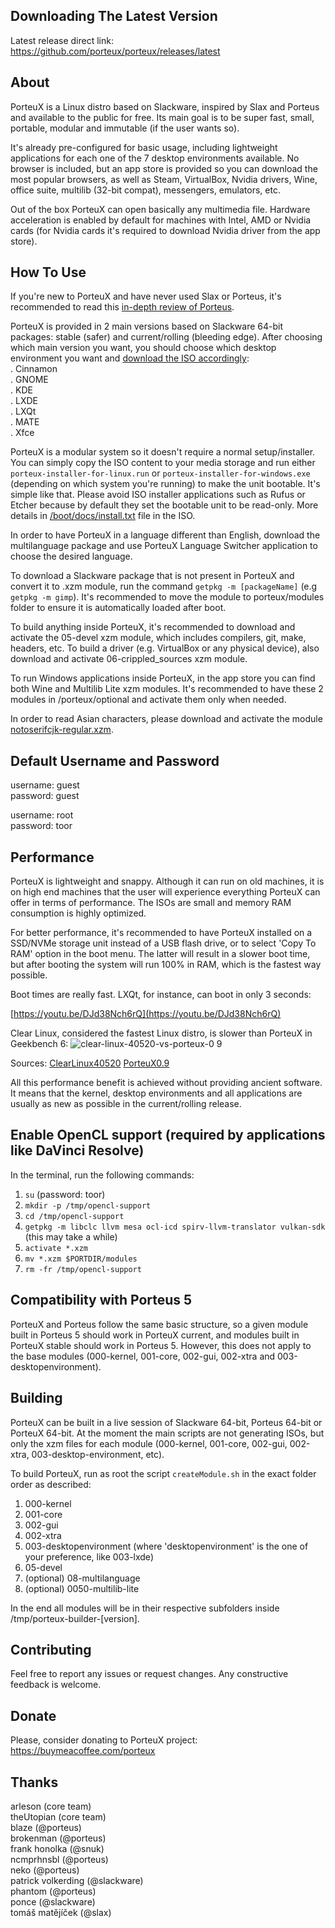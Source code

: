## Downloading The Latest Version

Latest release direct link: https://github.com/porteux/porteux/releases/latest

## About

PorteuX is a Linux distro based on Slackware, inspired by Slax and Porteus and available to the public for free. Its main goal is to be super fast, small, portable, modular and immutable (if the user wants so).

It's already pre-configured for basic usage, including lightweight applications for each one of the 7 desktop environments available. No browser is included, but an app store is provided so you can download the most popular browsers, as well as Steam, VirtualBox, Nvidia drivers, Wine, office suite, multilib (32-bit compat), messengers, emulators, etc.

Out of the box PorteuX can open basically any multimedia file. Hardware acceleration is enabled by default for machines with Intel, AMD or Nvidia cards (for Nvidia cards it's required to download Nvidia driver from the app store).

## How To Use

If you're new to PorteuX and have never used Slax or Porteus, it's recommended to read this [in-depth review of Porteus](https://medium.com/@fulalas/porteus-5-review-a-different-and-powerful-linux-distro-33df8789a758).

PorteuX is provided in 2 main versions based on Slackware 64-bit packages: stable (safer) and current/rolling (bleeding edge). After choosing which main version you want, you should choose which desktop environment you want and [download the ISO accordingly](https://github.com/porteux/porteux/releases/latest): <br />
. Cinnamon<br />
. GNOME<br />
. KDE<br />
. LXDE<br />
. LXQt<br />
. MATE<br />
. Xfce<br />

PorteuX is a modular system so it doesn't require a normal setup/installer. You can simply copy the ISO content to your media storage and run either `porteux-installer-for-linux.run` or `porteux-installer-for-windows.exe` (depending on which system you're running) to make the unit bootable. It's simple like that. Please avoid ISO installer applications such as Rufus or Etcher because by default they set the bootable unit to be read-only. More details in [/boot/docs/install.txt](https://github.com/porteux/porteux/blob/main/boot/boot/docs/install.txt) file in the ISO.

In order to have PorteuX in a language different than English, download the multilanguage package and use PorteuX Language Switcher application to choose the desired language.

To download a Slackware package that is not present in PorteuX and convert it to .xzm module, run the command `getpkg -m [packageName]` (e.g `getpkg -m gimp`). It's recommended to move the module to porteux/modules folder to ensure it is automatically loaded after boot.

To build anything inside PorteuX, it's recommended to download and activate the 05-devel xzm module, which includes compilers, git, make, headers, etc. To build a driver (e.g. VirtualBox or any physical device), also download and activate 06-crippled_sources xzm module.

To run Windows applications inside PorteuX, in the app store you can find both Wine and Multilib Lite xzm modules. It's recommended to have these 2 modules in /porteux/optional and activate them only when needed.

In order to read Asian characters, please download and activate the module [notoserifcjk-regular.xzm](https://github.com/porteux/porteux/raw/main/extras/notoserifcjk-regular.xzm).

## Default Username and Password

username: guest<br />
password: guest<br />

username: root<br />
password: toor<br />

## Performance

PorteuX is lightweight and snappy. Although it can run on old machines, it is on high end machines that the user will experience everything PorteuX can offer in terms of performance. The ISOs are small and memory RAM consumption is highly optimized.

For better performance, it's recommended to have PorteuX installed on a SSD/NVMe storage unit instead of a USB flash drive, or to select 'Copy To RAM' option in the boot menu. The latter will result in a slower boot time, but after booting the system will run 100% in RAM, which is the fastest way possible.

Boot times are really fast. LXQt, for instance, can boot in only 3 seconds:

[https://youtu.be/DJd38Nch6rQ](https://youtu.be/DJd38Nch6rQ)

Clear Linux, considered the fastest Linux distro, is slower than PorteuX in Geekbench 6:
![clear-linux-40520-vs-porteux-0 9](https://github.com/porteux/porteux/assets/126424580/8ff3cb62-91a0-4171-8c05-133e75845c6b)

Sources:
[ClearLinux40520](https://browser.geekbench.com/v6/cpu/4073056)
[PorteuX0.9](https://browser.geekbench.com/v6/cpu/4087178)

All this performance benefit is achieved without providing ancient software. It means that the kernel, desktop environments and all applications are usually as new as possible in the current/rolling release.

## Enable OpenCL support (required by applications like DaVinci Resolve)

In the terminal, run the following commands: <br />
1. `su` (password: toor) <br />
2. `mkdir -p /tmp/opencl-support` <br />
3. `cd /tmp/opencl-support` <br />
4. `getpkg -m libclc llvm mesa ocl-icd spirv-llvm-translator vulkan-sdk` (this may take a while) <br />
5. `activate *.xzm` <br />
6. `mv *.xzm $PORTDIR/modules` <br />
7. `rm -fr /tmp/opencl-support` <br />

## Compatibility with Porteus 5

PorteuX and Porteus follow the same basic structure, so a given module built in Porteus 5 should work in PorteuX current, and modules built in PorteuX stable should work in Porteus 5. However, this does not apply to the base modules (000-kernel, 001-core, 002-gui, 002-xtra and 003-desktopenvironment).

## Building

PorteuX can be built in a live session of Slackware 64-bit, Porteus 64-bit or PorteuX 64-bit. At the moment the main scripts are not generating ISOs, but only the xzm files for each module (000-kernel, 001-core, 002-gui, 002-xtra, 003-desktop-environment, etc).

To build PorteuX, run as root the script `createModule.sh` in the exact folder order as described: <br />
1. 000-kernel<br />
2. 001-core<br />
3. 002-gui<br />
4. 002-xtra<br />
5. 003-desktopenvironment (where 'desktopenvironment' is the one of your preference, like 003-lxde)<br />
6. 05-devel<br />
7. (optional) 08-multilanguage<br />
8. (optional) 0050-multilib-lite<br />

In the end all modules will be in their respective subfolders inside /tmp/porteux-builder-[version].

## Contributing

Feel free to report any issues or request changes. Any constructive feedback is welcome.

## Donate

Please, consider donating to PorteuX project: https://buymeacoffee.com/porteux

## Thanks

arleson (core team)<br />
theUtopian (core team)<br />
blaze (@porteus)<br />
brokenman (@porteus)<br />
frank honolka (@snuk)<br />
ncmprhnsbl (@porteus)<br />
neko (@porteus)<br />
patrick volkerding (@slackware)<br />
phantom (@porteus)<br />
ponce (@slackware)<br />
tomáš matějíček (@slax)<br />
